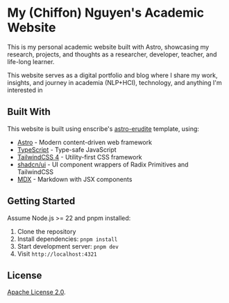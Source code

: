 # My (Chiffon) Nguyen's Academic Website

This is my personal academic website built with Astro, showcasing my research, projects, and
thoughts as a researcher, developer, teacher, and life-long learner.

This website serves as a digital portfolio and blog where I share my work, insights, and journey in
academia (NLP+HCI), technology, and anything I'm interested in

## Built With

This website is built using enscribe's [astro-erudite](https://github.com/jktrn/astro-erudite)
template, using:

- [Astro](https://astro.build/) - Modern content-driven web framework
- [TypeScript](https://www.typescriptlang.org/) - Type-safe JavaScript
- [TailwindCSS 4](https://tailwindcss.com/) - Utility-first CSS framework
- [shadcn/ui](https://ui.shadcn.com/) - UI component wrappers of Radix Primitives and TailwindCSS
- [MDX](https://mdxjs.com/) - Markdown with JSX components

## Getting Started

Assume Node.js >= 22 and pnpm installed:

1. Clone the repository
2. Install dependencies: `pnpm install`
3. Start development server: `pnpm dev`
4. Visit `http://localhost:4321`

## License

[Apache License 2.0](LICENSE).
